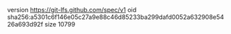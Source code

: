 version https://git-lfs.github.com/spec/v1
oid sha256:a5301c6f146e05c27a9e88c46d85233ba299dafd0052a632908e5426a693d92f
size 10799
